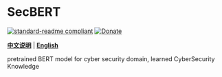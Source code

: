 # **SecBERT**

[![standard-readme compliant](https://img.shields.io/badge/readme%20style-standard-brightgreen.svg?style=flat-square)](https://github.com/jackaduma/SecBERT)
[![Donate](https://img.shields.io/badge/Donate-PayPal-green.svg)](https://paypal.me/jackaduma?locale.x=zh_XC)

[**中文说明**](./README.zh-CN.md) | [**English**](./README.md)

pretrained BERT model for cyber security domain, learned CyberSecurity Knowledge
